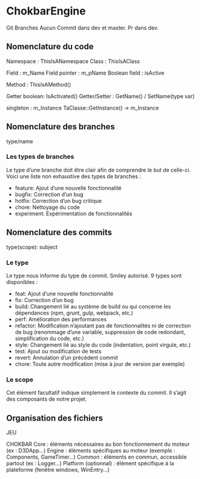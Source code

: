 # ChokbarEngine

Git Branches 
Aucun Commit dans dev et master. Pr dans dev.


## Nomenclature du code

Namespace : ThisIsANamespace 
Class : ThisIsAClass

Field : m_Name 
Field pointer : m_pName
Boolean field : isActive 

Method : ThisIsAMethod() 

Getter boolean: IsActivated()
Getter/Setter : GetName() / SetName(type var)

singleton : m_Instance 
TaClasse::GetInstance() -> m_Instance


## Nomenclature des branches
type/name

### Les types de branches 
Le type d’une branche doit être clair afin de comprendre le but de celle-ci. 
Voici une liste non exhaustive des types de branches :

- feature: Ajout d’une nouvelle fonctionnalité
- bugfix: Correction d’un bug
- hotfix: Correction d’un bug critique
- chore: Nettoyage du code
- experiment: Expérimentation de fonctionnalités


## Nomenclature des commits
type(scope): subject

### Le type 
Le type nous informe du type de commit. Smiley autorisé.
9 types sont disponibles :

- feat: Ajout d’une nouvelle fonctionnalité
- fix: Correction d’un bug
- build: Changement lié au système de build ou qui concerne les dépendances (npm, grunt, gulp, webpack, etc.)
- perf: Amélioration des performances
- refactor: Modification n’ajoutant pas de fonctionnalités ni de correction de bug (renommage d’une variable, suppression de code redondant, simplification du code, etc.)
- style: Changement lié au style du code (indentation, point virgule, etc.)
- test: Ajout ou modification de tests
- revert: Annulation d’un précédent commit
- chore: Toute autre modification (mise à jour de version par exemple)


### Le scope 
Cet élément facultatif indique simplement le contexte du commit. 
Il s’agit des composants de notre projet.


## Organisation des fichiers

JEU

CHOKBAR
  Core   : éléments nécessaires au bon fonctionnement du moteur (ex : D3DApp...)
  Engine : éléments spécifiques au moteur (exemple : Components, GameTimer...)
  Common : éléments en commun, accessible partout (ex : Logger...)
  Platform (optionnal) : élément spécifique à la plateforme (fenêtre windows, WinEntry...)

